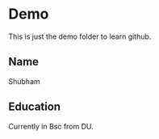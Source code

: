 # Demo
This is just the demo folder to learn github.

## Name
Shubham
## Education 
Currently in Bsc from DU.
